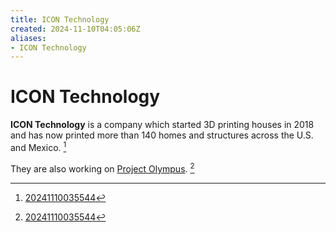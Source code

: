 ```yaml
---
title: ICON Technology
created: 2024-11-10T04:05:06Z
aliases:
- ICON Technology
---
```


# ICON Technology

**ICON Technology** is a company which started 3D printing houses in 2018 and has now printed more than 140 homes and structures across the U.S. and Mexico. [^1]

They are also working on [Project Olympus](project-olympus.md). [^1]

[^1]: [20241110035544](../entries/20241110035544.md)
